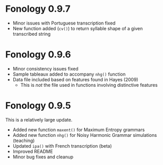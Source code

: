 # Fonology 0.9.7

- Minor issues with Portuguese transcription fixed
- New function added (`cv()`) to return syllable shape of a given transcribed string

# Fonology 0.9.6

- Minor consistency issues fixed
- Sample tableaux added to accompany `nhg()` function
- Data file included based on features found in Hayes (2009)
  - This is _not_ the file used in functions involving distinctive features

# Fonology 0.9.5

This is a relatively large update.

- Added new function `maxent()` for Maximum Entropy grammars
- Added new function `nhg()` for Noisy Harmonic Grammar simulations (teaching)
- Updated `ipa()` with French transcription (beta)
- Improved README
- Minor bug fixes and cleanup
